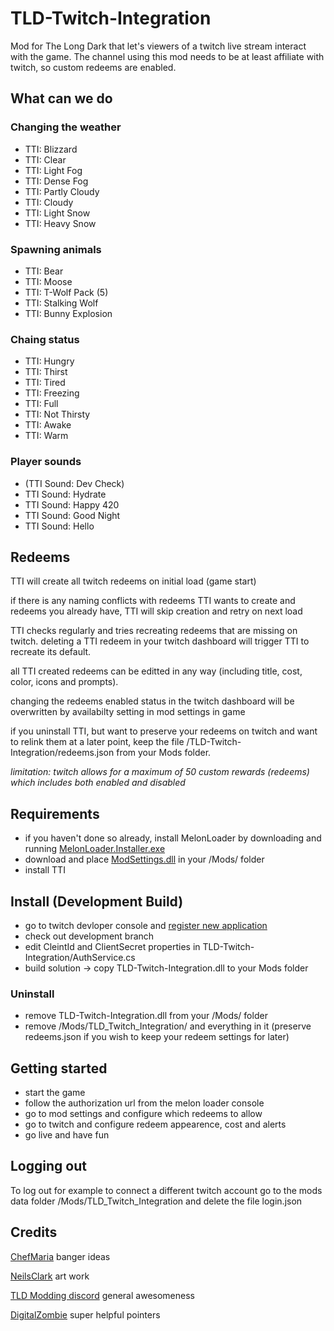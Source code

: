 # TLD-Twitch-Integration
Mod for The Long Dark that let's viewers of a twitch live stream interact with the game.
The channel using this mod needs to be at least affiliate with twitch, so custom redeems are enabled.

## What can we do

### Changing the weather
- TTI: Blizzard
- TTI: Clear
- TTI: Light Fog
- TTI: Dense Fog
- TTI: Partly Cloudy
- TTI: Cloudy
- TTI: Light Snow
- TTI: Heavy Snow

### Spawning animals
- TTI: Bear
- TTI: Moose
- TTI: T-Wolf Pack (5)
- TTI: Stalking Wolf
- TTI: Bunny Explosion

### Chaing status
- TTI: Hungry
- TTI: Thirst
- TTI: Tired
- TTI: Freezing
- TTI: Full
- TTI: Not Thirsty
- TTI: Awake
- TTI: Warm

### Player sounds
- (TTI Sound: Dev Check)
- TTI Sound: Hydrate
- TTI Sound: Happy 420
- TTI Sound: Good Night
- TTI Sound: Hello

## Redeems

TTI will create all twitch redeems on initial load (game start)

if there is any naming conflicts with redeems TTI wants to create and redeems you already have, TTI will skip creation and retry on next load

TTI checks regularly and tries recreating redeems that are missing on twitch. deleting a TTI redeem in your twitch dashboard will trigger TTI to recreate its default.

all TTI created redeems can be editted in any way (including title, cost, color, icons and prompts).

changing the redeems enabled status in the twitch dashboard will be overwritten by availabilty setting in mod settings in game

if you uninstall TTI, but want to preserve your redeems on twitch and want to relink them at a later point, keep the file /TLD-Twitch-Integration/redeems.json from your Mods folder.

*limitation: twitch allows for a maximum of 50 custom rewards (redeems) which includes both enabled and disabled*

## Requirements
- if you haven't done so already, install MelonLoader by downloading and running [MelonLoader.Installer.exe](https://github.com/HerpDerpinstine/MelonLoader/releases/latest/download/MelonLoader.Installer.exe)
- download and place [ModSettings.dll](https://github.com/zeobviouslyfakeacc/ModSettings/releases) in your /Mods/ folder
- install TTI

## Install (Development Build)
- go to twitch devloper console and [register new application](https://dev.twitch.tv/docs/authentication/register-app/)
- check out development branch
- edit CleintId and ClientSecret properties in TLD-Twitch-Integration/AuthService.cs
- build solution -> copy TLD-Twitch-Integration.dll to your Mods folder

### Uninstall 
- remove TLD-Twitch-Integration.dll from your /Mods/ folder
- remove /Mods/TLD_Twitch_Integration/ and everything in it (preserve redeems.json if you wish to keep your redeem settings for later)

## Getting started
- start the game
- follow the authorization url from the melon loader console
- go to mod settings and configure which redeems to allow
- go to twitch and configure redeem appearence, cost and alerts
- go live and have fun

## Logging out

To log out for example to connect a different twitch account go to the mods data folder /Mods/TLD_Twitch_Integration and delete the file login.json

## Credits

[ChefMaria](https://www.twitch.tv/chefmaria) banger ideas

[NeilsClark](https://www.youtube.com/@ProfNeils) art work

[TLD Modding discord](https://discord.gg/nb2jQez) general awesomeness

[DigitalZombie](https://github.com/DigitalzombieTLD) super helpful pointers
